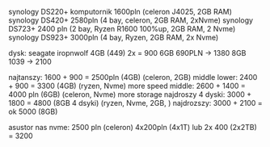 synology DS220+ komputornik 1600pln (celeron J4025, 2GB RAM)
synology DS420+ 2580pln (4 bay, celeron, 2GB RAM, 2xNvme)
synology DS723+ 2400 pln (2 bay, Ryzen R1600  100%up, 2GB RAM, 2 Nvme)
synology DS923+ 3000pln (4 bay, Ryzen, 2GB RAM, 2x Nvme)

dysk:
seagate iropnwolf 4GB (449) 2x = 900
6GB 690PLN -> 1380
8GB 1039 -> 2100

najtanszy:  1600 + 900 = 2500pln (4GB) (celeron, 2GB)
middle lower: 2400 + 900 = 3300 (4GB) (ryzen, Nvme) more speed
middle: 2600 + 1400 = 4000 pln (6GB) (celeron, Nvme) more storage
najdroszy 4 dyski: 3000 + 1800 = 4800 (8GB 4 dsyki) (ryzen, Nvme, 2GB, )
najdrozszy: 3000 + 2100 = ok 5000 (8GB)



asustor nas nvme:
2500 pln (celeron) 4x200pln (4x1T) lub 2x 400 (2x2TB) = 3200

